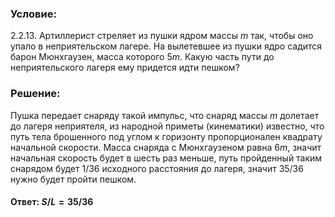 ###  Условие:

$2.2.13.$ Артиллерист стреляет из пушки ядром массы $m$ так, чтобы оно упало в неприятельском лагере. На вылетевшее из пушки ядро садится барон Мюнхгаузен, масса которого $5m$. Какую часть пути до неприятельского лагеря ему придется идти пешком?

###  Решение:

Пушка передает снаряду такой импульс, что снаряд массы $m$ долетает до лагеря неприятеля, из народной приметы (кинематики) известно, что путь тела брошенного под углом к горизонту пропорционален квадрату начальной скорости. Масса снаряда с Мюнхгаузеном равна $6m$, значит начальная скорость будет в шесть раз меньше, путь пройденный таким снарядом будет $1/36$ исходного расстояния до лагеря, значит $35/36$ нужно будет пройти пешком.

#### Ответ: $S/L = 35/36$